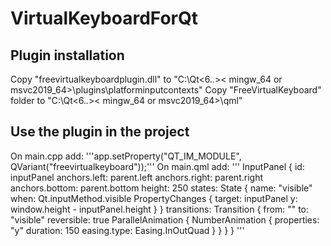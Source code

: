 # VirtualKeyboardForQt
## Plugin installation
Copy "freevirtualkeyboardplugin.dll" to "C:\Qt\<6.*.*>\< mingw_64 or msvc2019_64>\plugins\platforminputcontexts"
Copy "FreeVirtualKeyboard" folder to "C:\Qt\<6.*.*>\< mingw_64 or msvc2019_64>\qml"

## Use the plugin in the project
On main.cpp add:
'''app.setProperty("QT_IM_MODULE", QVariant("freevirtualkeyboard"));'''
On main.qml add:
'''
    InputPanel {
        id: inputPanel
        anchors.left: parent.left
        anchors.right: parent.right
        anchors.bottom: parent.bottom
        height: 250
        states: State {
            name: "visible"
            when: Qt.inputMethod.visible
            PropertyChanges {
                target: inputPanel
                y: window.height - inputPanel.height
            }
        }
        transitions: Transition {
            from: ""
            to: "visible"
            reversible: true
            ParallelAnimation {
                NumberAnimation {
                    properties: "y"
                    duration: 150
                    easing.type: Easing.InOutQuad
                }
            }
        }
    }
    '''

